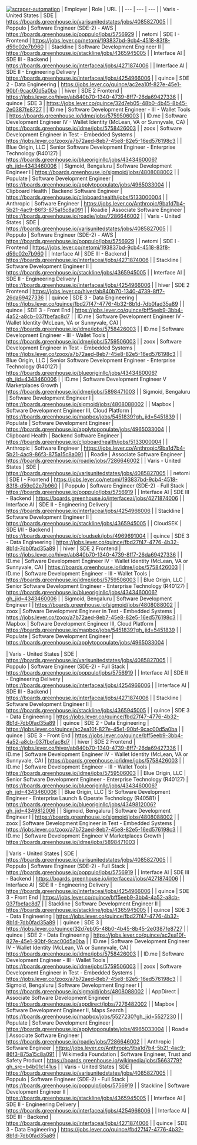 [![scraper-automation](https://github.com/azad-ali786/Job_Openings/actions/workflows/scraper-automation.yml/badge.svg)](https://github.com/azad-ali786/Job_Openings/actions/workflows/scraper-automation.yml)
| Employer | Role | URL |
| --- | --- | --- |
| Varis - United States | SDE | https://boards.greenhouse.io/varisunitedstates/jobs/4085827005 |
| Poppulo | Software Engineer (SDE-2) - AWS | https://boards.greenhouse.io/poppulo/jobs/5756929 |
| netomi | SDE I - Frontend | https://jobs.lever.co/netomi/193837bd-9cb4-4518-83f8-d59c02e7b960 |
| Stackline | Software Development  Engineer II | https://boards.greenhouse.io/stackline/jobs/4365945005 |
| Interface AI | SDE III - Backend | https://boards.greenhouse.io/interfaceai/jobs/4271874006 |
| Interface AI | SDE II - Engineering Delivery | https://boards.greenhouse.io/interfaceai/jobs/4254966006 |
| quince | SDE 2 - Data Engineering | https://jobs.lever.co/quince/ac2ea10f-827e-45e1-90bf-9cac00d5a0ba |
| hiver | SDE 2  Frontend | https://jobs.lever.co/hiver/ab840b70-1340-4739-8ff7-26da69427336 |
| quince | SDE 3 | https://jobs.lever.co/quince/32d7eb05-48b0-4b45-8b45-2e0387fe8727 |
| ID.me | Software Development Engineer - III - Wallet Tools | https://boards.greenhouse.io/idme/jobs/5759506003 |
| ID.me | Software Development Engineer IV - Wallet Identity (McLean, VA or Sunnyvale, CA) | https://boards.greenhouse.io/idme/jobs/5758426003 |
| zoox | Software Development Engineer in Test - Embedded Systems | https://jobs.lever.co/zoox/a7b72aed-8eb7-45e8-82e5-16ed576198c3 |
| Blue Origin, LLC | Senior Software Development Engineer - Enterprise Technology (R40127) | https://boards.greenhouse.io/blueoriginllc/jobs/4343460006?gh_jid=4343460006 |
| Sigmoid, Bengaluru | Software Development Engineer I | https://boards.greenhouse.io/sigmoid/jobs/4808088002 |
| Populate | Software Development Engineer | https://boards.greenhouse.io/applytopopulate/jobs/4965033004 |
| Clipboard Health | Backend Software Engineer | https://boards.greenhouse.io/clipboardhealth/jobs/5133000004 |
| Anthropic | Software Engineer | https://jobs.lever.co/Anthropic/9ba1d7b4-5b21-4ac9-86f3-875a15c8a091 |
| Roadie | Associate Software Engineer | https://boards.greenhouse.io/roadie/jobs/7286646002 |
| Varis - United States | SDE | https://boards.greenhouse.io/varisunitedstates/jobs/4085827005 |
| Poppulo | Software Engineer (SDE-2) - AWS | https://boards.greenhouse.io/poppulo/jobs/5756929 |
| netomi | SDE I - Frontend | https://jobs.lever.co/netomi/193837bd-9cb4-4518-83f8-d59c02e7b960 |
| Interface AI | SDE III - Backend | https://boards.greenhouse.io/interfaceai/jobs/4271874006 |
| Stackline | Software Development  Engineer II | https://boards.greenhouse.io/stackline/jobs/4365945005 |
| Interface AI | SDE II - Engineering Delivery | https://boards.greenhouse.io/interfaceai/jobs/4254966006 |
| hiver | SDE 2  Frontend | https://jobs.lever.co/hiver/ab840b70-1340-4739-8ff7-26da69427336 |
| quince | SDE 3 - Data Engineering | https://jobs.lever.co/quince/fbd27f47-4776-4b32-8b1d-7db0fad35a89 |
| quince | SDE 3 - Front End | https://jobs.lever.co/quince/bff5eeb9-3bb4-4a52-a8cb-037fbefac8d7 |
| ID.me | Software Development Engineer IV - Wallet Identity (McLean, VA or Sunnyvale, CA) | https://boards.greenhouse.io/idme/jobs/5758426003 |
| ID.me | Software Development Engineer - III - Wallet Tools | https://boards.greenhouse.io/idme/jobs/5759506003 |
| zoox | Software Development Engineer in Test - Embedded Systems | https://jobs.lever.co/zoox/a7b72aed-8eb7-45e8-82e5-16ed576198c3 |
| Blue Origin, LLC | Senior Software Development Engineer - Enterprise Technology (R40127) | https://boards.greenhouse.io/blueoriginllc/jobs/4343460006?gh_jid=4343460006 |
| ID.me | Software Development Engineer V Marketplaces Growth | https://boards.greenhouse.io/idme/jobs/5898471003 |
| Sigmoid, Bengaluru | Software Development Engineer I | https://boards.greenhouse.io/sigmoid/jobs/4808088002 |
| Mapbox | Software Development Engineer III, Cloud Platform | https://boards.greenhouse.io/mapbox/jobs/5451839?gh_jid=5451839 |
| Populate | Software Development Engineer | https://boards.greenhouse.io/applytopopulate/jobs/4965033004 |
| Clipboard Health | Backend Software Engineer | https://boards.greenhouse.io/clipboardhealth/jobs/5133000004 |
| Anthropic | Software Engineer | https://jobs.lever.co/Anthropic/9ba1d7b4-5b21-4ac9-86f3-875a15c8a091 |
| Roadie | Associate Software Engineer | https://boards.greenhouse.io/roadie/jobs/7286646002 |
| Varis - United States | SDE | https://boards.greenhouse.io/varisunitedstates/jobs/4085827005 |
| netomi | SDE I - Frontend | https://jobs.lever.co/netomi/193837bd-9cb4-4518-83f8-d59c02e7b960 |
| Poppulo | Software Engineer (SDE-2) - Full Stack | https://boards.greenhouse.io/poppulo/jobs/5756919 |
| Interface AI | SDE III - Backend | https://boards.greenhouse.io/interfaceai/jobs/4271874006 |
| Interface AI | SDE II - Engineering Delivery | https://boards.greenhouse.io/interfaceai/jobs/4254966006 |
| Stackline | Software Development  Engineer II | https://boards.greenhouse.io/stackline/jobs/4365945005 |
| CloudSEK | SDE I/II - Backend | https://boards.greenhouse.io/cloudsek/jobs/4969691004 |
| quince | SDE 3 - Data Engineering | https://jobs.lever.co/quince/fbd27f47-4776-4b32-8b1d-7db0fad35a89 |
| hiver | SDE 2  Frontend | https://jobs.lever.co/hiver/ab840b70-1340-4739-8ff7-26da69427336 |
| ID.me | Software Development Engineer IV - Wallet Identity (McLean, VA or Sunnyvale, CA) | https://boards.greenhouse.io/idme/jobs/5758426003 |
| ID.me | Software Development Engineer - III - Wallet Tools | https://boards.greenhouse.io/idme/jobs/5759506003 |
| Blue Origin, LLC | Senior Software Development Engineer - Enterprise Technology (R40127) | https://boards.greenhouse.io/blueoriginllc/jobs/4343460006?gh_jid=4343460006 |
| Sigmoid, Bengaluru | Software Development Engineer I | https://boards.greenhouse.io/sigmoid/jobs/4808088002 |
| zoox | Software Development Engineer in Test - Embedded Systems | https://jobs.lever.co/zoox/a7b72aed-8eb7-45e8-82e5-16ed576198c3 |
| Mapbox | Software Development Engineer III, Cloud Platform | https://boards.greenhouse.io/mapbox/jobs/5451839?gh_jid=5451839 |
| Populate | Software Development Engineer | https://boards.greenhouse.io/applytopopulate/jobs/4965033004 |

| Varis - United States | SDE | https://boards.greenhouse.io/varisunitedstates/jobs/4085827005 |
| Poppulo | Software Engineer (SDE-2) - Full Stack | https://boards.greenhouse.io/poppulo/jobs/5756919 |
| Interface AI | SDE II - Engineering Delivery | https://boards.greenhouse.io/interfaceai/jobs/4254966006 |
| Interface AI | SDE III - Backend | https://boards.greenhouse.io/interfaceai/jobs/4271874006 |
| Stackline | Software Development  Engineer II | https://boards.greenhouse.io/stackline/jobs/4365945005 |
| quince | SDE 3 - Data Engineering | https://jobs.lever.co/quince/fbd27f47-4776-4b32-8b1d-7db0fad35a89 |
| quince | SDE 2 - Data Engineering | https://jobs.lever.co/quince/ac2ea10f-827e-45e1-90bf-9cac00d5a0ba |
| quince | SDE 3 - Front End | https://jobs.lever.co/quince/bff5eeb9-3bb4-4a52-a8cb-037fbefac8d7 |
| hiver | SDE 2  Frontend | https://jobs.lever.co/hiver/ab840b70-1340-4739-8ff7-26da69427336 |
| ID.me | Software Development Engineer IV - Wallet Identity (McLean, VA or Sunnyvale, CA) | https://boards.greenhouse.io/idme/jobs/5758426003 |
| ID.me | Software Development Engineer - III - Wallet Tools | https://boards.greenhouse.io/idme/jobs/5759506003 |
| Blue Origin, LLC | Senior Software Development Engineer - Enterprise Technology (R40127) | https://boards.greenhouse.io/blueoriginllc/jobs/4343460006?gh_jid=4343460006 |
| Blue Origin, LLC | Sr Software Development Engineer - Enterprise Launch & Operate Technology (R40581) | https://boards.greenhouse.io/blueoriginllc/jobs/4349812006?gh_jid=4349812006 |
| Sigmoid, Bengaluru | Software Development Engineer I | https://boards.greenhouse.io/sigmoid/jobs/4808088002 |
| zoox | Software Development Engineer in Test - Embedded Systems | https://jobs.lever.co/zoox/a7b72aed-8eb7-45e8-82e5-16ed576198c3 |
| ID.me | Software Development Engineer V Marketplaces Growth | https://boards.greenhouse.io/idme/jobs/5898471003 |

| Varis - United States | SDE | https://boards.greenhouse.io/varisunitedstates/jobs/4085827005 |
| Poppulo | Software Engineer (SDE-2) - Full Stack | https://boards.greenhouse.io/poppulo/jobs/5756919 |
| Interface AI | SDE III - Backend | https://boards.greenhouse.io/interfaceai/jobs/4271874006 |
| Interface AI | SDE II - Engineering Delivery | https://boards.greenhouse.io/interfaceai/jobs/4254966006 |
| quince | SDE 3 - Front End | https://jobs.lever.co/quince/bff5eeb9-3bb4-4a52-a8cb-037fbefac8d7 |
| Stackline | Software Development  Engineer II | https://boards.greenhouse.io/stackline/jobs/4365945005 |
| quince | SDE 3 - Data Engineering | https://jobs.lever.co/quince/fbd27f47-4776-4b32-8b1d-7db0fad35a89 |
| quince | SDE 3 | https://jobs.lever.co/quince/32d7eb05-48b0-4b45-8b45-2e0387fe8727 |
| quince | SDE 2 - Data Engineering | https://jobs.lever.co/quince/ac2ea10f-827e-45e1-90bf-9cac00d5a0ba |
| ID.me | Software Development Engineer IV - Wallet Identity (McLean, VA or Sunnyvale, CA) | https://boards.greenhouse.io/idme/jobs/5758426003 |
| ID.me | Software Development Engineer - III - Wallet Tools | https://boards.greenhouse.io/idme/jobs/5759506003 |
| zoox | Software Development Engineer in Test - Embedded Systems | https://jobs.lever.co/zoox/a7b72aed-8eb7-45e8-82e5-16ed576198c3 |
| Sigmoid, Bengaluru | Software Development Engineer I | https://boards.greenhouse.io/sigmoid/jobs/4808088002 |
| AppDirect | Associate Software Development Engineer | https://boards.greenhouse.io/appdirect/jobs/7276482002 |
| Mapbox | Software Development Engineer II, Maps Search | https://boards.greenhouse.io/mapbox/jobs/5527230?gh_jid=5527230 |
| Populate | Software Development Engineer | https://boards.greenhouse.io/applytopopulate/jobs/4965033004 |
| Roadie | Associate Software Engineer | https://boards.greenhouse.io/roadie/jobs/7286646002 |
| Anthropic | Software Engineer | https://jobs.lever.co/Anthropic/9ba1d7b4-5b21-4ac9-86f3-875a15c8a091 |
| Wikimedia Foundation | Software Engineer, Trust and Safety Product | https://boards.greenhouse.io/wikimedia/jobs/5663779?gh_src=b4b01c141us |
| Varis - United States | SDE | https://boards.greenhouse.io/varisunitedstates/jobs/4085827005 |
| Poppulo | Software Engineer (SDE-2) - Full Stack | https://boards.greenhouse.io/poppulo/jobs/5756919 |
| Stackline | Software Development  Engineer II | https://boards.greenhouse.io/stackline/jobs/4365945005 |
| Interface AI | SDE II - Engineering Delivery | https://boards.greenhouse.io/interfaceai/jobs/4254966006 |
| Interface AI | SDE III - Backend | https://boards.greenhouse.io/interfaceai/jobs/4271874006 |
| quince | SDE 3 - Data Engineering | https://jobs.lever.co/quince/fbd27f47-4776-4b32-8b1d-7db0fad35a89 |